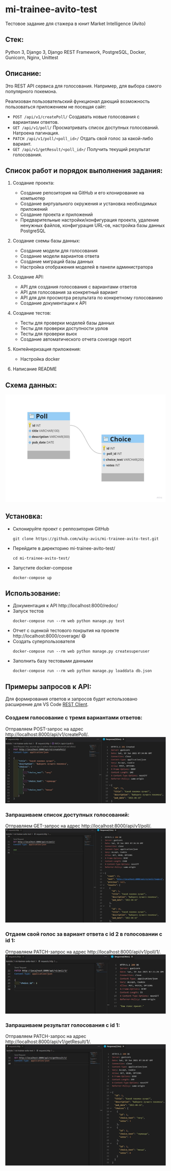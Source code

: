# mi-trainee-avito-test
Тестовое задание для стажера в юнит Market Intelligence (Avito)

## Стек: 
Python 3, Django 3, Django REST Framework, PostgreSQL, Docker, Gunicorn, Nginx, Unittest

## Описание:
Это REST API сервиса для голосования. Например, для выбора самого популярного покемона.

Реализован пользовательский функционал дающий возможность пользоваться приложением не посещая сайт:
*	`POST /api/v1/createPoll/` Создавать новые голосования с вариантами ответов.
*	`GET /api/v1/poll/` Просматривать список доступных голосований. Натроена пагинация.
*	`PATCH /api/v1/poll/<poll_id>/` Отдать свой голос за какой-либо вариант.
*	`GET /api/v1/getResult/<poll_id>/` Получить текущий результат голосования.

## Список работ и порядок выполнения задания:
1. Создание проекта:

    - Создание репозитория на GitHub и его клонирование на компьютер
    - Создание виртуального окружения и установка необходимых приложений
    - Создание проекта и приложений
    - Предварительные настройки/конфигурация проекта, удаление ненужных файлов, конфигурация URL-ов, настройка базы данных PostgreSQL
 
 2. Создание схемы базы данных:
    
    - Создание модели для голосования
    - Создание модели вариантов ответа
    - Создание миграций базы данных
    - Настройка отображения моделей в панели администратора

3. Создание API:
    
    - API для создания голосования с вариантами ответов
    - API для голосования за конкретный вариант
    - API для для просмотра результата по конкретному голосованию
    - Создание документации к API
 
 3. Создание тестов:
    
    - Тесты для проверки моделей базы данных
    - Тесты для проверки доступности урлов
    - Тесты для проверки вьюх
    - Создание автоматического отчета coverage report

 4. Контейнеризация приложения:
    
    - Настройка docker

5. Написание README

## Схема данных:

![GitHub Logo](/images_for_git/schema.jpg)

## Установка:
- Склонируйте проект с реппозитория GitHub
    ```
    git clone https://github.com/wiky-avis/mi-trainee-avito-test.git
    ```
- Перейдите в директорию mi-trainee-avito-test/
    ```
    cd mi-trainee-avito-test/
    ```
- Запустите docker-compose
    ```
    docker-compose up
    ```

## Использование:
- Документация к API http://localhost:8000/redoc/ 
- Запуск тестов
    ```
    docker-compose run --rm web python manage.py test
    ```
- Отчет с оценкой тестового покрытия на проекте http://localhost:8000/coverage/ :smile:
- Создать суперпользователя
    ```
    docker-compose run --rm web python manage.py createsuperuser
    ```
- Заполнить базу тестовыми данными
    ```
    docker-compose run --rm web python manage.py loaddata db.json
    ```
    
## Примеры запросов к API:
Для формирования ответов и запросов будет использовано расширение для VS Code [REST Client](https://marketplace.visualstudio.com/items?itemName=humao.rest-client).

### Создаем голосование с тремя вариантами ответов:
Отправляем POST-запрос на адрес http://localhost:8000/api/v1/createPoll/.
![GitHub Logo](/images_for_git/create_poll.jpg)

### Запрашиваем список доступных голосований:
Отправляем GET-запрос на адрес http://localhost:8000/api/v1/poll/.
![GitHub Logo](/images_for_git/polls_all.jpg)

### Отдаем свой голос за вариант ответа с id 2 в голосовании с id 1:
Отправляем PATCH-запрос на адрес http://localhost:8000/api/v1/poll/1/.
![GitHub Logo](/images_for_git/vote.jpg)

### Запрашиваем результат голосования с id 1:
Отправляем PATCH-запрос на адрес http://localhost:8000/api/v1/getResult/1/.
![GitHub Logo](/images_for_git/get_result.jpg)
